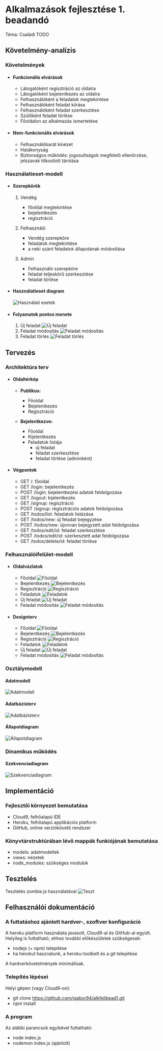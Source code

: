 # Alkalmazások fejlesztése 1. beadandó

Téma: Családi TODO


## Követelmény-analízis

### Követelmények
- #### Funkcionális elvárások
	- Látogatóként regisztráció az oldalra
	- Látogatóként bejelentkezés az oldalra
	- Felhasználóként a feladatok megtekintése
	- Felhasználóként feladat kiírása
	- Felhasználóként feladat szerkesztése
	- Szülőként feladat törlése
	- Főoldalon az alkalmazás ismertetése

- #### Nem-funkcionális elvárások
    - Felhasználóbarát kinézet
    - Hatákonyság
    - Biztonságos működés: jogosultságok megfelelő ellenőrzése, jelszavak titkosított tárolása


### Használatieset-modell

- #### Szerepkörök
	1. Vendég
		- főoldal megtekintése
		- bejelentkezés
		- regisztráció
        
    2. Felhasználó
        - Vendég szerepköre
        - feladatok megtekintése
        - a neki szánt feladatok állapotának módosítása

    3. Admin
        - Felhasználó szerepköre
        - feladat teljeskörű szerkesztése
        - feladat törlése

- #### Használatieset diagram
    ![Használati esetek](docs/images/haszneset.png)

- #### Folyamatok pontos menete
    1. Új feladat ![Új feladat](docs/images/folym_meghat_new.png)
    2. Feladat módosítás ![Feladat módosítás](docs/images/folym_meghat_edit.png)
    3. Feladat törlés ![Feladat törlés](docs/images/folym_meghat_del.png)


## Tervezés

### Architektúra terv
- #### Oldaltérkép
	- **Publikus:**
	    - Főoldal
	    - Bejelentkezés
	    - Regisztráció
	    
	- **Bejelentkezve:**
	    - Főoldal
	    - Kijelentkezés
	    - Feladatok listája
	        + új feladat
	        + feladat szerkesztése
	        + feladat törlése (adminként)

- #### Végpontok
    - GET /: főoldal
    - GET /login: bejelentkezés
    - POST /login: bejelentkezési adatok feldolgozása
    - GET /logout: kijelentkezés
    - GET /signup: regisztráció
    - POST /signup: regisztrációs adatok feldolgozása
    - GET /todos/list: feladatok listázása
    - GET /todos/new: új feladat bejegyzése
    - POST /todos/new: újonnan bejegyzett adat feldolgozása
    - GET /todos/edit/id: feladat szerkesztése
    - POST /todos/edit/id: szerkesztett adat feldolgozása
    - GET /todos/delete/id: feladat törlése

### Felhasználóifelület-modell
- #### Oldalvázlatok
    - Főoldal
        ![Főoldal](docs/images/vazlat_fooldal.jpg)
    - Bejelentkezés
        ![Bejelentkezés](docs/images/vazlat_login.jpg)
    - Regisztráció
        ![Regisztráció](docs/images/vazlat_reg.jpg)
    - Feladatok
        ![Feladatok](docs/images/vazlat_list.jpg)
    - Új feladat
        ![Új feladat](docs/images/vazlat_new.jpg)
    - Feladat módosítás
        ![Feladat módosítás](docs/images/vazlat_edit.jpg)

- #### Designterv
    - Főoldal
        ![Főoldal](docs/images/kesz_fooldal.png)
    - Bejelentkezés
        ![Bejelentkezés](docs/images/kesz_login.png)
    - Regisztráció
        ![Regisztráció](docs/images/kesz_reg.png)
    - Feladatok
        ![Feladatok](docs/images/kesz_list.png)
    - Új feladat
        ![Új feladat](docs/images/kesz_new.png)
    - Feladat módosítás
        ![Feladat módosítás](docs/images/kesz_edit.png)

### Osztálymodell
#### Adatmodell
![Adatmodell](docs/images/adatmodell.png)
#### Adatbázisterv
![Adatbázisterv](docs/images/adatbazisterv.png)
#### Állapotdiagram
![Állapotdiagram](docs/images/allapotdiag.png)


### Dinamikus működés
#### Szekvenciadiagram
![Szekvenciadiagram](docs/images/szekv.png)


## Implementáció
### Fejlesztői környezet bemutatása
- Cloud9, felhőalapú IDE
- Heroku, felhőalapú applikációs platform
- GitHub, online verziókövető rendszer

### Könyvtárstruktúrában lévő mappák funkiójának bemutatása
- models: adatmodellek
- views: nézetek
- node_modules: szükséges modulok

## Tesztelés
Tesztelés zombie.js használatával
![Teszt](docs/images/teszt.png)


## Felhasználói dokumentáció
### A futtatáshoz ajánlott hardver-, szoftver konfiguráció
A heroku platform használata javasolt, Cloud9-al és GitHub-al együtt.
Helyileg is futtatható, ehhez további előkészületek szükségesek:
- nodejs (+ npm) telepítése
- ha herokut használunk, a heroku-toolbelt és a git telepítése

A hardverkövetelmények minimálisak.

### Telepítés lépései
Helyi gépen (vagy Cloud9-on):

- git clone https://github.com/igabor94/alkfejlbead1.git
- npm install
### A program 
Az alábbi parancsok egyikével futtatható:
- node index.js
- nodemon index.js (ajánlott)